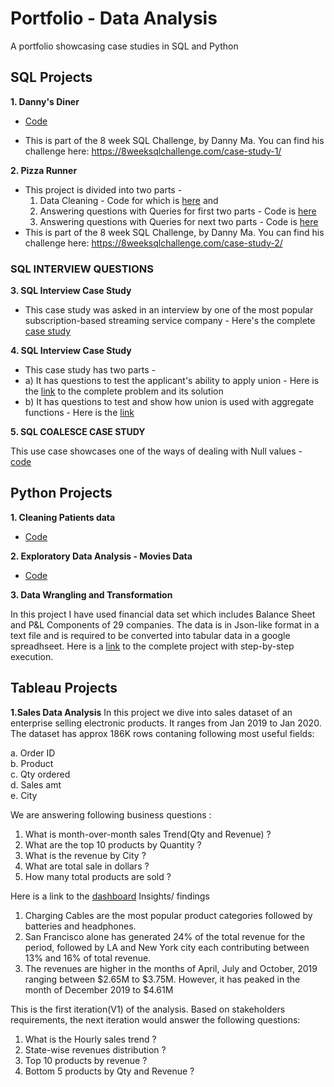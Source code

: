 # Portfolio - Data Analysis
A portfolio showcasing case studies in SQL and Python

## SQL Projects

**1. Danny's Diner** 
* [Code](https://github.com/Mansi242401/Portfolio/blob/main/sql_queries_with_results1.md) <br>

* This is part of the 8 week SQL Challenge, by Danny Ma. You can find his challenge here: https://8weeksqlchallenge.com/case-study-1/

**2. Pizza Runner**
* This project is divided into two parts -<br>
  1. Data Cleaning - Code for which is [here](https://github.com/Mansi242401/Portfolio/blob/main/sql_queries_with_results2a.md) and <br>
  2. Answering questions with Queries for first two parts - Code is [here](https://github.com/Mansi242401/Portfolio/blob/main/sql_queries_with_results2b.md)
  3. Answering questions with Queries for next two parts - Code is [here](https://github.com/Mansi242401/Portfolio/blob/main/sql_queries_with_results2c.md)
* This is part of the 8 week SQL Challenge, by Danny Ma. You can find his challenge here: https://8weeksqlchallenge.com/case-study-2/


### SQL INTERVIEW QUESTIONS

**3. SQL Interview Case Study**
* This case study was asked in an interview by one of the most popular subscription-based streaming service company - Here's the complete [case study](https://github.com/Mansi242401/Portfolio/blob/main/sql_interview_case1.md)

**4. SQL Interview Case Study**
* This case study has two parts -
* a) It has questions to test the applicant's ability to apply union - Here is the [link](https://github.com/Mansi242401/Portfolio/blob/main/sql_interview_case2.md) to the complete problem and its solution
* b) It has questions to test and show how union is used with aggregate functions - Here is the [link](https://github.com/Mansi242401/Portfolio/blob/main/sql_interview_case_3.md)

**5. SQL COALESCE CASE STUDY**

This use case showcases one of the ways of dealing with Null values - [code](https://github.com/Mansi242401/Portfolio/blob/main/sql_intervieiw_case4.md)


## Python Projects

**1. Cleaning Patients data** 
* [Code](https://github.com/Mansi242401/Data_Wrangling/tree/main) <br>

**2. Exploratory Data Analysis - Movies Data**
* [Code](https://github.com/Mansi242401/EDA_movies) <br>

**3. Data Wrangling and Transformation** <br>

In this project I have used financial data set which includes Balance Sheet and P&L Components of 29 companies. The data is in Json-like format in a text file and is required to be converted into tabular data in a google spreadhseet. Here is a [link](https://github.com/Mansi242401/text_df_googlesheet/tree/main) to the complete project with step-by-step execution.

## Tableau Projects

**1.Sales Data Analysis**
In this project we dive into sales dataset of an enterprise selling electronic products. It ranges from Jan 2019 to Jan 2020. The dataset has approx 186K rows contaning following most useful fields:

a. Order ID <br>
b. Product <br>
c. Qty ordered <br>
d. Sales amt <br>
e. City

We are answering following business questions :

1. What is month-over-month sales Trend(Qty and Revenue) ?
2. What are the top 10 products by Quantity ?
3. What is the revenue by City ?
4. What are total sale in dollars ?
5. How many total products are sold ?

Here is a link to the [dashboard](https://public.tableau.com/app/profile/mansi.vermani7229/viz/SalesDataAnalysis_17005173571260/Dashboard1)
Insights/ findings
1. Charging Cables are the most popular product categories followed by batteries and headphones.
2. San Francisco alone has generated 24% of the total revenue for the period, followed by LA and New York city each contributing between 13% and 16% of total revenue.
3. The revenues are higher in the months of April, July and October, 2019 ranging between $2.65M to $3.75M. However, it has peaked in the month of December 2019 to $4.61M

This is the first iteration(V1) of the analysis. Based on stakeholders requirements, the next iteration would answer the following questions:
1. What is the Hourly sales trend ?
2. State-wise revenues distribution ?
3. Top 10 products by revenue ?
4. Bottom 5 products by Qty and Revenue ? 

